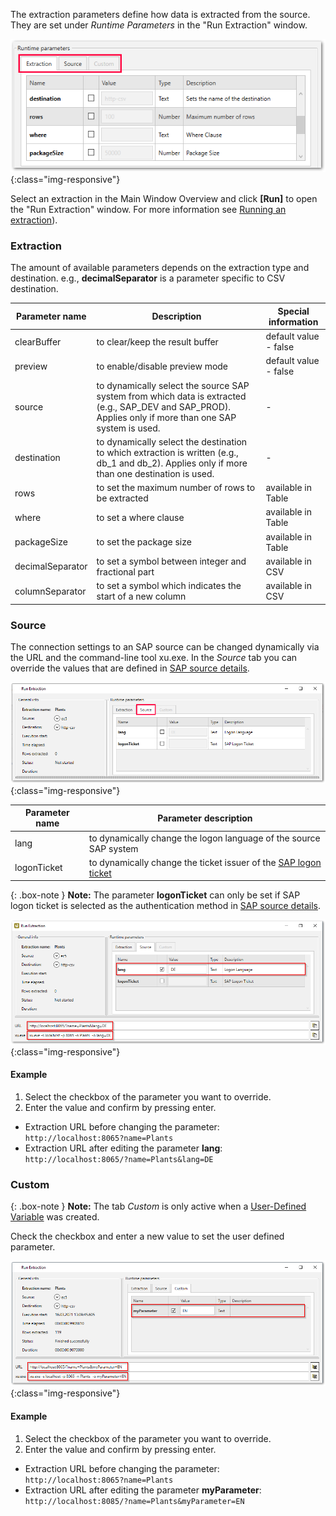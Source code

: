 
The extraction parameters define how data is extracted from the source.
They are set under *Runtime Parameters* in the "Run Extraction" window.


![Extraction parameters](/img/content/xu/xu_run_extraction_param_gen_2.png){:class="img-responsive"}

Select an extraction in the Main Window Overview and click 
**[Run]** to open the "Run Extraction" window. For more information see [Running an extraction](../getting-started/run-an-extraction)).


### Extraction

The amount of available parameters depends on the extraction type and destination.
e.g., **decimalSeparator** is a parameter specific to CSV destination.

Parameter name | Description | Special information
------------ | ------------- | -------------
clearBuffer | to clear/keep the result buffer | default value -  false
preview | to enable/disable preview mode | default value - false
source | to dynamically select the source SAP system from which data is extracted (e.g., SAP_DEV and SAP_PROD). Applies only if more than one SAP system is used. | -
destination | to dynamically select the destination to which extraction is written (e.g., db_1 and db_2). Applies only if more than one destination is used.| -
rows | to set the maximum number of rows to be extracted | available in Table 
where | to set a where clause | available in Table 
packageSize | to set the package size | available in Table  
decimalSeparator | to set a symbol between integer and fractional part | available in CSV
columnSeparator |  to set a symbol which indicates the start of a new column | available in CSV


### Source

The connection settings to an SAP source can be changed dynamically via the URL and the command-line tool xu.exe. 
In the *Source* tab you can override the values that are defined in [SAP source details](../introduction/sap-connection).

![Source parameters](/img/content/xu/xu_run_extraction_param_gen.png){:class="img-responsive"} 

Parameter name | Parameter description 
------------ | ------------- 
lang | to dynamically change the logon language of the source SAP system  
logonTicket | to dynamically change the ticket issuer of the [SAP logon ticket](./sap-single-sign-on/sso-with-sap-logon-ticket)

{: .box-note }
**Note:** The parameter **logonTicket** can only be set if SAP logon ticket is selected as the authentication method in [SAP source details](../introduction/sap-connection).

![Run-Extraction-Connection-Parameters](/img/content/xu/xu_run_extraction_source_param.png){:class="img-responsive"}

#### Example
1. Select the checkbox of the parameter you want to override.
2. Enter the value and confirm by pressing enter. 
- Extraction URL before changing the parameter:<br>
`http://localhost:8065?name=Plants`
- Extraction URL after editing the parameter **lang**:<br>
`http://localhost:8065/?name=Plants&lang=DE` 


### Custom

{: .box-note }
**Note:** The tab *Custom* is only active when a [User-Defined Variable](./user-defined-variables) was created. 

Check the checkbox and enter a new value to set the user defined parameter.

![Custom parameters](/img/content/xu/xu_run_extraction_param_cust.png){:class="img-responsive"}

#### Example
1. Select the checkbox of the parameter you want to override.
2. Enter the value and confirm by pressing enter. 
- Extraction URL before changing the parameter:<br>
`http://localhost:8065?name=Plants`
- Extraction URL after editing the parameter **myParameter**:<br>
`http://localhost:8085/?name=Plants&myParameter=EN`  